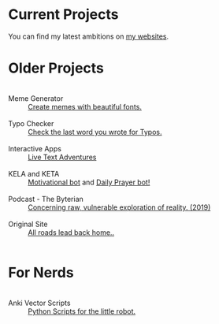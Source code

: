 # Current Projects

  You can find my latest ambitions on [my websites](https://jamesbyt.es).

# Older Projects

<dt>&nbsp;</dt>
<dt>Meme Generator </dt>
<dd><a href="/projects_beautifulmemes.html">Create memes with beautiful fonts.</a> </dd>

<dt>&nbsp;</dt>
<dt>Typo Checker </dt>
<dd><a href="/projects_typocheck.html">Check the last word you wrote for Typos.</a> </dd>

<dt>&nbsp;</dt>
<dt>Interactive Apps </dt>
<dd><a href="/stuff-internal_interactiveapps.html"> Live Text Adventures </a>  </dd>

<dt>&nbsp;</dt>
<dt>KELA and KETA</dt>
<dd><a href="https://jamesbytes.trinket.io/sites/kela">Motivational bot</a> and <a href="https://jamesbytes.trinket.io/sites/keta">Daily Prayer bot! </a>  </dd>

<dt>&nbsp;</dt>
<dt>Podcast - The Byterian</dt>
<dd><a href="/thebyterian.html">Concerning raw, vulnerable exploration of reality. (2019)</a> </dd>

<!--
<dt>&nbsp;</dt>
<dt>KEVIA (Github Repository)</dt>
<dd><a href="https://github.com/kuz3/KEVIA">My virtual assistant </a>  </dd>
-->
<dt>&nbsp;</dt>
<dt>Original Site</dt>
<dd><a href="http://www.jamesbyt.es/jamesbytesoriginal.github.io/home2"> All roads lead back home.. </a> </dd>
<dt>&nbsp;</dt>

# For Nerds

<dt>&nbsp;</dt>
<dt>Anki Vector Scripts </dt>
<dd><a href="/stuff-internal_code_vector.html"> Python Scripts for the little robot. </a>  </dd>


<!--
<dt>&nbsp;</dt>
<dt>The Banks of Speechlessness </dt>
<dd>System for creating your own random speaking bot! ..release TBD </dd>
<br>


<dt>&nbsp;</dt>

### [Support my work on Patreon!](https://patreon.com/motibytes)

<br>


<!--
## Ideas

   under dev
    [collection()](/ideas.html) -->

